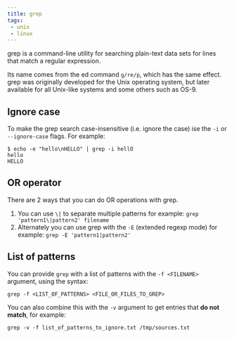 ```yaml
---
title: grep
tags:
 - unix
 - linux
---
```


grep is a command-line utility for searching plain-text data sets for lines that match a regular expression. 
<!--more-->
Its name comes from the ed command `g/re/p`, which has the same effect. 
grep was originally developed for the Unix operating system, but later available for all Unix-like systems and some others such as OS-9.

## Ignore case

To make the grep search case-insensitive (i.e. ignore the case) ise the `-i` or `--ignore-case` flags.
For example:

```shell
$ echo -e "hello\nHELLO" | grep -i hellO
hello
HELLO
```

## OR operator

There are 2 ways that you can do OR operations with grep.

1. You can use `\|` to separate multiple patterns for example: `grep 'pattern1\|pattern2' filename`
2. Alternately you can use grep with the `-E` (extended regexp mode) for example: `grep -E 'pattern1|pattern2'`

## List of patterns

You can provide `grep` with a list of patterns with the `-f <FILENAME>` argument, using the syntax:

```shell
grep -f <LIST_OF_PATTERNS> <FILE_OR_FILES_TO_GREP>
```

You can also combine this with the `-v` argument to get entries that **do not match**, for example:

```shell
grep -v -f list_of_patterns_to_ignore.txt /tmp/sources.txt
```